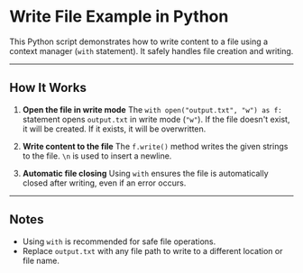 # Write File Example in Python

This Python script demonstrates how to write content to a file using a context manager (`with` statement). It safely handles file creation and writing.

---

## How It Works

1. **Open the file in write mode**
   The `with open("output.txt", "w") as f:` statement opens `output.txt` in write mode (`"w"`). If the file doesn't exist, it will be created. If it exists, it will be overwritten.

2. **Write content to the file**
   The `f.write()` method writes the given strings to the file. `\n` is used to insert a newline.

3. **Automatic file closing**
   Using `with` ensures the file is automatically closed after writing, even if an error occurs.

---

## Notes

* Using `with` is recommended for safe file operations.
* Replace `output.txt` with any file path to write to a different location or file name.
